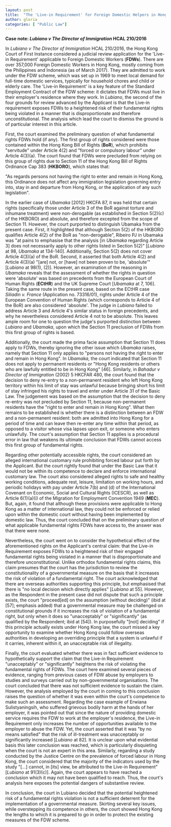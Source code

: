 ```yaml
---
layout: post
title:  "The 'Live-in Requirement' for Foreign Domestic Helpers in Hong Kong: Fundamental Rights at Risk?"
author: gloria
categories: [ "Public Law"]
---
```


**Case note: *Lubiano v The Director of Immigration* HCAL 210/2016**

In *Lubiano v The Director of Immigration* HCAL 210/2016, the Hong Kong Court of First Instance considered a judicial review application for the 'Live-in Requirement' applicable to Foreign Domestic Workers (**FDWs**). There are over 357,000 Foreign Domestic Workers in Hong Kong, mostly coming from the Philippines and Indonesia (as of March 2017). They are admitted to work under the FDW scheme, which was set up in 1969 to meet local demand for full-time domestic services, typically for household chores and child or elderly care. The 'Live-in Requirement' is a key feature of the Standard Employment Contract of the FDW scheme: it dictates that FDWs must live in their employer's residence where they work. In *Lubiano*, the second of the four grounds for review advanced by the Applicant is that the Live-in requirement exposes FDWs to a heightened risk of their fundamental rights being violated in a manner that is disproportionate and therefore unconstitutional. The analysis which lead the court to dismiss the ground is of particular interest in this article.

First, the court examined the preliminary question of what fundamental rights FDWs hold (if any). The first group of rights considered were those contained within the Hong Kong Bill of Rights (**BoR**), which prohibits "servitude" under Article 4(2) and "forced or compulsory labour" under Article 4(3)(a). The court found that FDWs were precluded from relying on this group of rights due to Section 11 of the Hong Kong Bill of Rights Ordinance Cap 383 (**HKBORO**), which states that:

"As regards persons not having the right to enter and remain in Hong Kong, this Ordinance does not affect any immigration legislation governing entry into, stay in and departure from Hong Kong, or the application of any such legislation".

In the earlier case of *Ubamaka* [2012] HKCFA 87, it was held that certain rights (specifically those under Article 3 of the BoR against torture and inhumane treatment) were non-derogable (as established in Section 5(2)(c) of the HKBORO) and absolute, and therefore excepted from the scope of Section 11. However, the court purported to distinguish Ubamaka from the present case. First, it highlighted that although Section 5(2) of the HKBORO qualifies Article 4(2) of the BoR as "non-derogable", Ribeiro PJ in Ubamaka was "at pains to emphasise that the analysis [in *Ubamaka* regarding Article 3] does not necessarily apply to other rights listed in Section 5(2)" [*Lubiano* at 98, *Ubamaka* at 134-140]. Additionally, Section 5(2) does not cover Article 4(3)(a) of the BoR. Second, it asserted that both Article 4(2) and Article 4(3)(a) "[are] not, or [have] not been proven to be, 'absolute'" [*Lubiano* at 98(1), (2)]. However, an examination of the reasoning in *Ubamaka* reveals that the assessment of whether the rights in question were 'absolute' was based on precedents from the European Court of Human Rights (**ECtHR**) and the UK Supreme Court [*Ubamaka* at 7, 106]. Taking the same route in the present case, based on the ECtHR case *Siliadin v. France* (Application no. 73316/01), rights under Article 4 of the European Convention of Human Rights (which corresponds to Article 4 of the BoR) are also considered 'absolute'. The judge in *Lubiano* failed to address Article 3 and Article 4's similar status in foreign precedents, and why he nevertheless considered Article 4 not to be absolute. This leaves ample room for one to question the judge's purported distinction between *Lubiano* and *Ubamaka*, upon which the Section 11 preclusion of FDWs from this first group of rights is based.

Additionally, the court made the prima facie assumption that Section 11 does apply to FDWs, thereby ignoring the other issue which *Ubamaka* raises, namely that Section 11 only applies to "persons not having the right to enter and remain in Hong Kong". In *Ubamaka*, the court indicated that Section 11 does not apply to permanent residents or "Hong Kong residents or others who are lawfully entitled to be in Hong Kong" [46]. Similarly, in *Bahadur v Director of Immigration* (2002) 5 HKCFAR 480, the court found that the decision to deny re-entry to a non-permanent resident who left Hong Kong territory within his limit of stay was unlawful because bringing short his limit of stay infringed his rights to travel and enter under Article 31 of the Basic Law. The judgement was based on the assumption that the decision to deny re-entry was not precluded by Section 11, because non-permanent residents have the "right to enter and remain in Hong Kong". What then remains to be established is whether there is a distinction between an FDW and a non-permanent resident: both are admitted into Hong Kong for a period of time and can leave then re-enter any time within that period, as opposed to a visitor whose visa lapses upon exit, or someone who enters unlawfully. The court's assumption that Section 11 applies is a procedural error in law that weakens its ultimate conclusion that FDWs cannot access this first group of fundamental rights.

Regarding other potentially accessible rights, the court considered an alleged international customary rule prohibiting forced labour put forth by the Applicant. But the court rightly found that under the Basic Law that it would not be within its competence to declare and enforce international customary law. The court also considered alleged rights to safe and healthy working conditions, adequate rest, leisure, limitation on working hours, and periodic holidays with pay under Article 7(b) and (d) of the International Covenant on Economic, Social and Cultural Rights (ICESCR), as well as Article 6(1)(a)(i) of the Migration for Employment Convention 1949 (**MEC**). But, again, it found that although these provisions were applicable to Hong Kong as a matter of international law, they could not be enforced or relied upon within the domestic court without having been implemented by domestic law. Thus, the court concluded that on the preliminary question of what applicable fundamental rights FDWs have access to, the answer was that there were none.

Nevertheless, the court went on to consider the hypothetical effect of the aforementioned rights on the Applicant's central claim: that the Live-in Requirement exposes FDWs to a heightened risk of their engaged fundamental rights being violated in a manner that is disproportionate and therefore unconstitutional. Unlike orthodox fundamental rights claims, this claim presumes that the court has the jurisdiction to review the constitutionality of a governmental measure on the basis that it increases the risk of violation of a fundamental right. The court acknowledged that there are overseas authorities supporting this principle, but emphasised that there is "no local decision which directly applies" [*Lubiano* at 55]. However, as the Respondent in the present case did not dispute that such a principle exists, the court "proceed[ed] on the assumption (without deciding)" (ibid at [57]; emphasis added) that a governmental measure may be challenged on constitutional grounds if it increases the risk of violation of a fundamental right, but only when it does so "unacceptably" or "significantly" (as qualified by the Respondent; ibid at [54]). In purposefully "[not] deciding" if this principle actually exists under Hong Kong law, the court missed a key opportunity to examine whether Hong Kong could follow overseas authorities in developing an overriding principle that a system is unlawful if it carries, inherent within it, an unacceptable risk of illegality.

Finally, the court evaluated whether there was in fact sufficient evidence to hypothetically support the claim that the Live-in Requirement "unacceptably" or "significantly" heightens the risk of violating the fundamental rights of FDWs. The court here examined several pieces of evidence, ranging from previous cases of FDW abuse by employers to studies and surveys carried out by non-governmental organisations. The court concluded that there was not sufficient evidence to sustain the claim. However, the analysis employed by the court in coming to this conclusion raises the question of whether it was even within the court's competence to make such an assessment. Regarding the case example of Erwiana Sulistyaningsih, who suffered grievous bodily harm at the hands of her employer, it was pointed out that since the nature of providing domestic service requires the FDW to work at the employer's residence, the Live-in Requirement only increases the number of opportunities available to the employer to abuse the FDW. Yet, the court asserted that it was "by no means satisfied" that the risk of ill-treatment was unacceptably or significantly increased [*Lubiano* at 82]. It is unclear upon what evidential basis this later conclusion was reached, which is particularly disquieting when the court is not an expert in this area. Similarly, regarding a study conducted by the Justice Centre on the prevalence of forced labour in Hong Kong, the court considered that the majority of the indicators used by the study "[...] cannot, in [its] view, be attributed to the Live-in Requirement" [*Lubiano* at 91(3)(c)]. Again, the court appears to have reached a conclusion which it may not have been qualified to reach. Thus, the court's analysis here exposes the potential dangers of substantive review.

In conclusion, the court in Lubiano decided that the potential heightened risk of a fundamental rights violation is not a sufficient deterrent for the implementation of a governmental measure. Skirting several key issues, while overstepping its competence in others, the court showed Hong Kong the lengths to which it is prepared to go in order to protect the existing measures of the FDW scheme.
